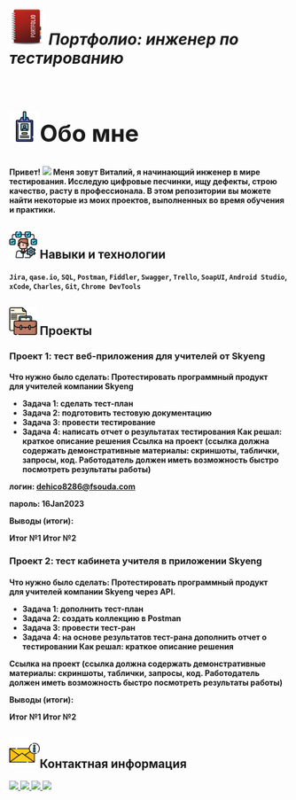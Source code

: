 ~~*<h1> <img src="https://github.com/Proficool/My-portfolio/blob/main/portfolio.png" width="64px"/>  Портфолио: инженер по тестированию<h1>*~~<h2> <img src="https://github.com/Proficool/My-portfolio/blob/main/%D0%9E%D0%B1%D0%BE%20%D0%BC%D0%BD%D0%B5.png" width="55px"/>Обо мне</h2>  
<h4>
 Привет!
  <img src="https://media.giphy.com/media/hvRJCLFzcasrR4ia7z/giphy.gif" width="30px"/>
Меня зовут Виталий, я начинающий инженер в мире тестирования. Исследую цифровые песчинки, ищу дефекты, строю качество, расту в профессионала.  В этом репозитории вы можете найти некоторые из моих проектов, выполненных во время обучения и практики.</h4>
<h2><img src="https://github.com/Proficool/My-portfolio/blob/main/%D0%9D%D0%B0%D0%B2%D1%8B%D0%BA%D0%B8.png" width="50px"/>     Навыки и технологии</h2>   


<h4><code>Jira</code>, <code>qase.io</code>, <code>SQL</code>, <code>Postman</code>, <code>Fiddler</code>, <code>Swagger</code>, <code>Trello</code>,
<code>SoapUI</code>, <code>Android Studio</code>, <code>xCode</code>, <code>Charles</code>, <code>Git</code>, <code>Chrome DevTools</code></h4>

 <h2><img src="https://github.com/Proficool/My-portfolio/blob/main/%D0%9F%D0%BE%D1%80%D1%82%D1%84%D0%B5%D0%BB%D1%8C.png" width="50px"/>    Проекты</h2> 
 <h3>Проект 1: тест веб-приложения для учителей от Skyeng</h3>
<h4>Что нужно было сделать: Протестировать программный продукт для учителей компании Skyeng

* Задача 1: сделать тест-план
* Задача 2: подготовить тестовую документацию
* Задача 3: провести тестирование
* Задача 4: написать отчет о результатах тестирования
Как решал: краткое описание решения 
Ссылка на проект (ссылка должна содержать демонстративные материалы: скриншоты, таблички, запросы, код. Работодатель должен иметь возможность быстро посмотреть результаты работы)

логин: dehico8286@fsouda.com

пароль: 16Jan2023

Выводы (итоги):

Итог №1
Итог №2 </h4>

<h3>Проект 2: тест кабинета учителя в приложении Skyeng</h3>

<h4>Что нужно было сделать: Протестировать программный продукт для учителей компании Skyeng через API.

* Задача 1: дополнить тест-план
* Задача 2: создать коллекцию в Postman
* Задача 3: провести тест-ран
* Задача 4: на основе результатов тест-рана дополнить отчет о тестировании
         Как решал: краткое описание решения 

Ссылка на проект (ссылка должна содержать демонстративные материалы: скриншоты, таблички, запросы, код. Работодатель должен иметь возможность быстро посмотреть результаты работы)

Выводы (итоги):

Итог №1
Итог №2 </h4>
<h2><img src="https://github.com/Proficool/My-portfolio/blob/main/%D0%98%D0%BD%D1%84%D0%BE.png" width="55px"/>Контактная информация</h2> 
<div id="badges">
  <a href="https://t.me/Seamanpunk">
    <img src="https://img.shields.io/badge/Telegram-lightblue?style=for-the-badge&logo=Telegram&logoColor=white"/>
  </a>
  <a href="mailto:seamanpunk@gmail.com">
    <img src="https://img.shields.io/badge/gmail-green?style=for-the-badge&logo=gmail&logoColor=white"/>
  </a>
  <a href="https://www.linkedin.com/in/vitaly-popkov-b39bb0287/">
    <img src="https://img.shields.io/badge/LinkedIn-blue?style=for-the-badge&logo=linkedin&logoColor=white"/>
  </a>
  
  <a href="https://www.facebook.com/profile.php?id=100001525276690">
    <img src="https://img.shields.io/badge/Facebook-darkblue?style=for-the-badge&logo=facebook&logoColor=white"/>
  </a>
</div>
